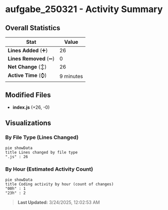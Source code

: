 # aufgabe_250321 - Activity Summary 

## Overall Statistics

| Stat                   | Value                                                             |
| ---------------------- | ----------------------------------------------------------------- |
| **Lines Added** (➕)   | 26                                          |
| **Lines Removed** (➖) | 0                                        |
| **Net Change** (↕)    | 26                |
| **Active Time** (⌚)   | 9 minutes |


## Modified Files
- **index.js** (+26, -0)

## Visualizations

### By File Type (Lines Changed)

```mermaid
pie showData
title Lines changed by file type
".js" : 26
```

### By Hour (Estimated Activity Count)

```mermaid
pie showData
title Coding activity by hour (count of changes)
"00h" : 1
"23h" : 2
```


> **Last Updated:** 3/24/2025, 12:02:53 AM